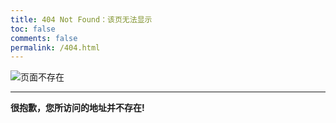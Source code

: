 ```yaml
---
title: 404 Not Found：该页无法显示
toc: false
comments: false
permalink: /404.html
---
```







![页面不存在](/uploads/files/404.jpg)




---


**很抱歉，您所访问的地址并不存在!**